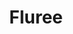 ---
codehost: https://github.com/https://github.com/fluree
linkedin: https://linkedin.com/company/fluree-pbc
logohandle: fluree
sort: fluree
title: Fluree
twitter: https://x.com/FlureePBC
website: https://flur.ee/
youtube: https://youtube.com/channel/UCyerylQ7xRK0fyf19OMC5kg
---